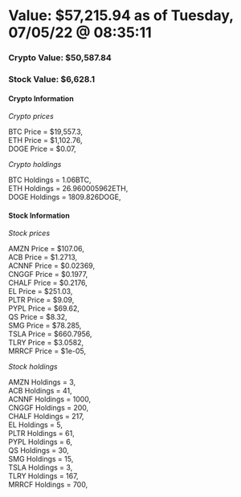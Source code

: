 # Value: $57,215.94 as of Tuesday, 07/05/22 @ 08:35:11 

### Crypto Value: $50,587.84

### Stock Value: $6,628.1

#### Crypto Information 
*Crypto prices* 

BTC Price = $19,557.3,  
ETH Price = $1,102.76,  
DOGE Price = $0.07,  


*Crypto holdings* 

BTC Holdings = 1.06BTC,  
ETH Holdings = 26.960005962ETH,  
DOGE Holdings = 1809.826DOGE,  


#### Stock Information 

*Stock prices* 

AMZN Price = $107.06,  
ACB Price = $1.2713,  
ACNNF Price = $0.02369,  
CNGGF Price = $0.1977,  
CHALF Price = $0.2176,  
EL Price = $251.03,  
PLTR Price = $9.09,  
PYPL Price = $69.62,  
QS Price = $8.32,  
SMG Price = $78.285,  
TSLA Price = $660.7956,  
TLRY Price = $3.0582,  
MRRCF Price = $1e-05,  


*Stock holdings* 

AMZN Holdings = 3,  
ACB Holdings = 41,  
ACNNF Holdings = 1000,  
CNGGF Holdings = 200,  
CHALF Holdings = 217,  
EL Holdings = 5,  
PLTR Holdings = 61,  
PYPL Holdings = 6,  
QS Holdings = 30,  
SMG Holdings = 15,  
TSLA Holdings = 3,  
TLRY Holdings = 167,  
MRRCF Holdings = 700,  


